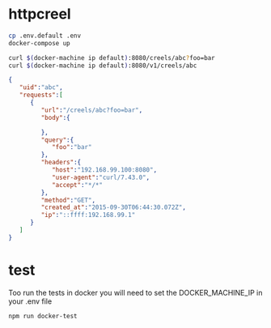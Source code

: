 # httpcreel

```bash
cp .env.default .env
docker-compose up
```

```bash
curl $(docker-machine ip default):8080/creels/abc?foo=bar
curl $(docker-machine ip default):8080/v1/creels/abc
```

```json
{  
   "uid":"abc",
   "requests":[  
      {  
         "url":"/creels/abc?foo=bar",
         "body":{  

         },
         "query":{  
            "foo":"bar"
         },
         "headers":{  
            "host":"192.168.99.100:8080",
            "user-agent":"curl/7.43.0",
            "accept":"*/*"
         },
         "method":"GET",
         "created_at":"2015-09-30T06:44:30.072Z",
         "ip":"::ffff:192.168.99.1"
      }
   ]
}
```

# test

Too run the tests in docker you will need to set the DOCKER_MACHINE_IP in your .env file

```
npm run docker-test
```
